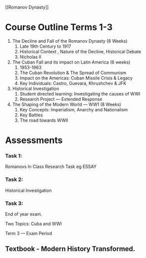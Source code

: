 [[Romanov Dynasty]]
# Course Outline Terms 1-3

1. The Decline and Fall of the Romanov Dynasty (8 Weeks)
    1. Late 19th Century to 1917
    2. Historical Context , Nature of the Decline, Historical Debate
    3. Nicholas II
2. The Cuban Fall and its impact on Latin America (6 weeks)
    1. 1953-1963
    2. The Cuban Revolution & The Spread of Communism
    3. Impact on the Americas: Cuban Missile Crisis & Legacy
    4. Key Individuals: Castro, Guevara, Khrushchev & JFK
3. Historical Investigation 
    1. Student directed learning: Investigating the causes of WWI
    2. Research Project — Extended Response
4. The Shaping of the Modern World — WW1 (8 Weeks)
    1. Key Concepts: Imperialism, Anarchy and Nationalism
    2. Key Battles 
    3. The road towards WWII

# Assessments

### Task 1:

Romanovs In Class Research Task eg ESSAY

### Task 2:

Historical Investigation

### Task 3:

End of year exam. 

Two Topics: Cuba and WWI

Term 3 — Exam Period 

## Textbook - Modern History Transformed.